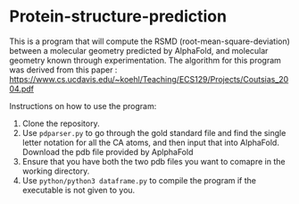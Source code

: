# Protein-structure-prediction
 This is a program that will compute the RSMD (root-mean-square-deviation) between a molecular geometry predicted by AlphaFold, and 
 molecular geometry known through experimentation. The algorithm for this program was derived from this paper : https://www.cs.ucdavis.edu/~koehl/Teaching/ECS129/Projects/Coutsias_2004.pdf

Instructions on how to use the program:  
1. Clone the repository. 
2. Use ```pdparser.py``` to go through the gold standard file and find the single letter notation for all the CA atoms, and then input that into AlphaFold. Download the pdb file provided by AplphaFold
3. Ensure that you have both the two pdb files you want to comapre in the working directory. 
4. Use ```python/python3 dataframe.py``` to compile the program if the executable is not given to you. 
